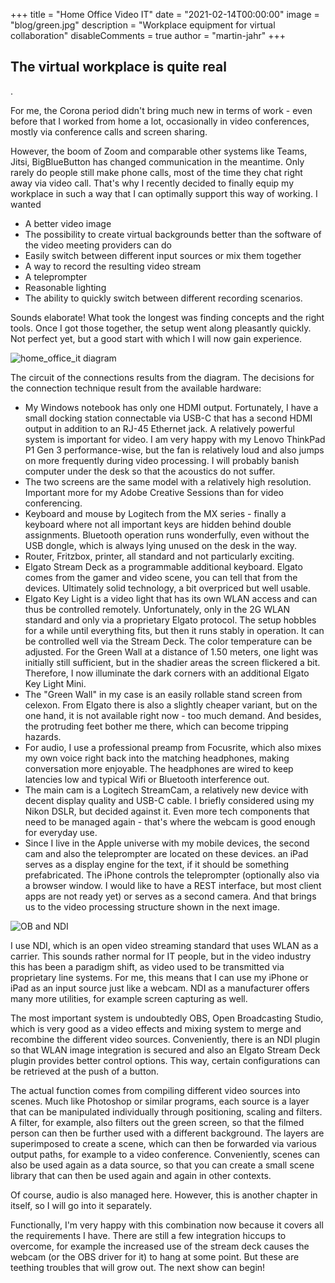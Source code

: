 +++
title = "Home Office Video IT"
date = "2021-02-14T00:00:00"
image = "blog/green.jpg"
description = "Workplace equipment for virtual collaboration"
disableComments = true
author = "martin-jahr"
+++

## The virtual workplace is quite real

.

For me, the Corona period didn't bring much new in terms of work - even before that I worked from home a lot, occasionally in video conferences, mostly via conference calls and screen sharing.

However, the boom of Zoom and comparable other systems like Teams, Jitsi, BigBlueButton has changed communication in the meantime. Only rarely do people still make phone calls, most of the time they chat right away via video call. That's why I recently decided to finally equip my workplace in such a way that I can optimally support this way of working. I wanted

* A better video image
* The possibility to create virtual backgrounds better than the software of the video meeting providers can do
* Easily switch between different input sources or mix them together
* A way to record the resulting video stream
* A teleprompter
* Reasonable lighting
* The ability to quickly switch between different recording scenarios.

Sounds elaborate! What took the longest was finding concepts and the right tools. Once I got those together, the setup went along pleasantly quickly. Not perfect yet, but a good start with which I will now gain experience. 

![home_office_it diagram](https://res.cloudinary.com/dzw4emsdt/image/upload/c_scale,w_900,q_auto/v1651439074/selfscrum/portfolio_vmo92l.png)

The circuit of the connections results from the diagram. The decisions for the connection technique result from the available hardware:

* My Windows notebook has only one HDMI output. Fortunately, I have a small docking station connectable via USB-C that has a second HDMI output in addition to an RJ-45 Ethernet jack. A relatively powerful system is important for video. I am very happy with my Lenovo ThinkPad P1 Gen 3 performance-wise, but the fan is relatively loud and also jumps on more frequently during video processing. I will probably banish computer under the desk so that the acoustics do not suffer.
* The two screens are the same model with a relatively high resolution. Important more for my Adobe Creative Sessions than for video conferencing.
* Keyboard and mouse by Logitech from the MX series - finally a keyboard where not all important keys are hidden behind double assignments. Bluetooth operation runs wonderfully, even without the USB dongle, which is always lying unused on the desk in the way.
* Router, Fritzbox, printer, all standard and not particularly exciting.
* Elgato Stream Deck as a programmable additional keyboard. Elgato comes from the gamer and video scene, you can tell that from the devices. Ultimately solid technology, a bit overpriced but well usable.
* Elgato Key Light is a video light that has its own WLAN access and can thus be controlled remotely. Unfortunately, only in the 2G WLAN standard and only via a proprietary Elgato protocol. The setup hobbles for a while until everything fits, but then it runs stably in operation. It can be controlled well via the Stream Deck. The color temperature can be adjusted. For the Green Wall at a distance of 1.50 meters, one light was initially still sufficient, but in the shadier areas the screen flickered a bit. Therefore, I now illuminate the dark corners with an additional Elgato Key Light Mini.
* The "Green Wall" in my case is an easily rollable stand screen from celexon. From Elgato there is also a slightly cheaper variant, but on the one hand, it is not available right now - too much demand. And besides, the protruding feet bother me there, which can become tripping hazards. 
* For audio, I use a professional preamp from Focusrite, which also mixes my own voice right back into the matching headphones, making conversation more enjoyable. The headphones are wired to keep latencies low and typical Wifi or Bluetooth interference out.
* The main cam is a Logitech StreamCam, a relatively new device with decent display quality and USB-C cable. I briefly considered using my Nikon DSLR, but decided against it. Even more tech components that need to be managed again - that's where the webcam is good enough for everyday use.
* Since I live in the Apple universe with my mobile devices, the second cam and also the teleprompter are located on these devices. an iPad serves as a display engine for the text, if it should be something prefabricated. The iPhone controls the teleprompter (optionally also via a browser window. I would like to have a REST interface, but most client apps are not ready yet) or serves as a second camera. And that brings us to the video processing structure shown in the next image.

![OB and NDI](https://res.cloudinary.com/dzw4emsdt/image/upload/c_scale,w_900,q_auto/v1613339559/selfscrum/Portfolio-Digital_Consulting_ckt3dt.png)

I use NDI, which is an open video streaming standard that uses WLAN as a carrier. This sounds rather normal for IT people, but in the video industry this has been a paradigm shift, as video used to be transmitted via proprietary line systems. For me, this means that I can use my iPhone or iPad as an input source just like a webcam. NDI as a manufacturer offers many more utilities, for example screen capturing as well.

The most important system is undoubtedly OBS, Open Broadcasting Studio, which is very good as a video effects and mixing system to merge and recombine the different video sources. Conveniently, there is an NDI plugin so that WLAN image integration is secured and also an Elgato Stream Deck plugin provides better control options. This way, certain configurations can be retrieved at the push of a button.

The actual function comes from compiling different video sources into scenes. Much like Photoshop or similar programs, each source is a layer that can be manipulated individually through positioning, scaling and filters. A filter, for example, also filters out the green screen, so that the filmed person can then be further used with a different background. The layers are superimposed to create a scene, which can then be forwarded via various output paths, for example to a video conference. Conveniently, scenes can also be used again as a data source, so that you can create a small scene library that can then be used again and again in other contexts.

Of course, audio is also managed here. However, this is another chapter in itself, so I will go into it separately.

Functionally, I'm very happy with this combination now because it covers all the requirements I have. There are still a few integration hiccups to overcome, for example the increased use of the stream deck causes the webcam (or the OBS driver for it) to hang at some point. But these are teething troubles that will grow out. The next show can begin!





